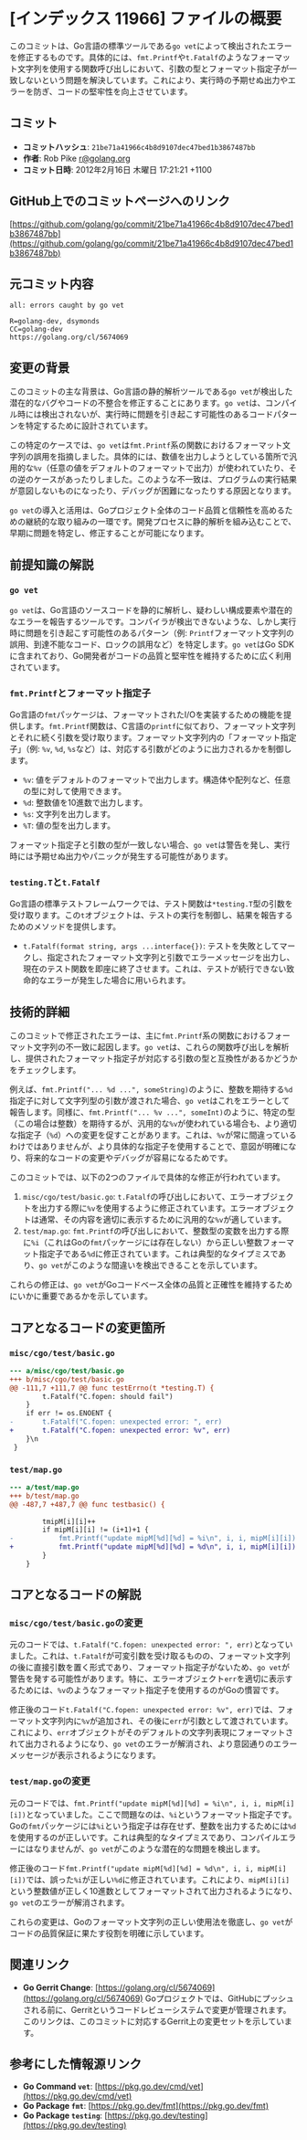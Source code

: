 # [インデックス 11966] ファイルの概要

このコミットは、Go言語の標準ツールである`go vet`によって検出されたエラーを修正するものです。具体的には、`fmt.Printf`や`t.Fatalf`のようなフォーマット文字列を使用する関数呼び出しにおいて、引数の型とフォーマット指定子が一致しないという問題を解決しています。これにより、実行時の予期せぬ出力やエラーを防ぎ、コードの堅牢性を向上させています。

## コミット

- **コミットハッシュ**: `21be71a41966c4b8d9107dec47bed1b3867487bb`
- **作者**: Rob Pike <r@golang.org>
- **コミット日時**: 2012年2月16日 木曜日 17:21:21 +1100

## GitHub上でのコミットページへのリンク

[https://github.com/golang/go/commit/21be71a41966c4b8d9107dec47bed1b3867487bb](https://github.com/golang/go/commit/21be71a41966c4b8d9107dec47bed1b3867487bb)

## 元コミット内容

```
all: errors caught by go vet

R=golang-dev, dsymonds
CC=golang-dev
https://golang.org/cl/5674069
```

## 変更の背景

このコミットの主な背景は、Go言語の静的解析ツールである`go vet`が検出した潜在的なバグやコードの不整合を修正することにあります。`go vet`は、コンパイル時には検出されないが、実行時に問題を引き起こす可能性のあるコードパターンを特定するために設計されています。

この特定のケースでは、`go vet`は`fmt.Printf`系の関数におけるフォーマット文字列の誤用を指摘しました。具体的には、数値を出力しようとしている箇所で汎用的な`%v`（任意の値をデフォルトのフォーマットで出力）が使われていたり、その逆のケースがあったりしました。このような不一致は、プログラムの実行結果が意図しないものになったり、デバッグが困難になったりする原因となります。

`go vet`の導入と活用は、Goプロジェクト全体のコード品質と信頼性を高めるための継続的な取り組みの一環です。開発プロセスに静的解析を組み込むことで、早期に問題を特定し、修正することが可能になります。

## 前提知識の解説

### `go vet`

`go vet`は、Go言語のソースコードを静的に解析し、疑わしい構成要素や潜在的なエラーを報告するツールです。コンパイラが検出できないような、しかし実行時に問題を引き起こす可能性のあるパターン（例: `Printf`フォーマット文字列の誤用、到達不能なコード、ロックの誤用など）を特定します。`go vet`はGo SDKに含まれており、Go開発者がコードの品質と堅牢性を維持するために広く利用されています。

### `fmt.Printf`とフォーマット指定子

Go言語の`fmt`パッケージは、フォーマットされたI/Oを実装するための機能を提供します。`fmt.Printf`関数は、C言語の`printf`に似ており、フォーマット文字列とそれに続く引数を受け取ります。フォーマット文字列内の「フォーマット指定子」（例: `%v`, `%d`, `%s`など）は、対応する引数がどのように出力されるかを制御します。

-   `%v`: 値をデフォルトのフォーマットで出力します。構造体や配列など、任意の型に対して使用できます。
-   `%d`: 整数値を10進数で出力します。
-   `%s`: 文字列を出力します。
-   `%T`: 値の型を出力します。

フォーマット指定子と引数の型が一致しない場合、`go vet`は警告を発し、実行時には予期せぬ出力やパニックが発生する可能性があります。

### `testing.T`と`t.Fatalf`

Go言語の標準テストフレームワークでは、テスト関数は`*testing.T`型の引数を受け取ります。この`t`オブジェクトは、テストの実行を制御し、結果を報告するためのメソッドを提供します。

-   `t.Fatalf(format string, args ...interface{})`: テストを失敗としてマークし、指定されたフォーマット文字列と引数でエラーメッセージを出力し、現在のテスト関数を即座に終了させます。これは、テストが続行できない致命的なエラーが発生した場合に用いられます。

## 技術的詳細

このコミットで修正されたエラーは、主に`fmt.Printf`系の関数におけるフォーマット文字列の不一致に起因します。`go vet`は、これらの関数呼び出しを解析し、提供されたフォーマット指定子が対応する引数の型と互換性があるかどうかをチェックします。

例えば、`fmt.Printf("... %d ...", someString)`のように、整数を期待する`%d`指定子に対して文字列型の引数が渡された場合、`go vet`はこれをエラーとして報告します。同様に、`fmt.Printf("... %v ...", someInt)`のように、特定の型（この場合は整数）を期待するが、汎用的な`%v`が使われている場合も、より適切な指定子（`%d`）への変更を促すことがあります。これは、`%v`が常に間違っているわけではありませんが、より具体的な指定子を使用することで、意図が明確になり、将来的なコードの変更やデバッグが容易になるためです。

このコミットでは、以下の2つのファイルで具体的な修正が行われています。

1.  `misc/cgo/test/basic.go`: `t.Fatalf`の呼び出しにおいて、エラーオブジェクトを出力する際に`%v`を使用するように修正されています。エラーオブジェクトは通常、その内容を適切に表示するために汎用的な`%v`が適しています。
2.  `test/map.go`: `fmt.Printf`の呼び出しにおいて、整数型の変数を出力する際に`%i`（これはGoの`fmt`パッケージには存在しない）から正しい整数フォーマット指定子である`%d`に修正されています。これは典型的なタイプミスであり、`go vet`がこのような間違いを検出できることを示しています。

これらの修正は、`go vet`がGoコードベース全体の品質と正確性を維持するためにいかに重要であるかを示しています。

## コアとなるコードの変更箇所

### `misc/cgo/test/basic.go`

```diff
--- a/misc/cgo/test/basic.go
+++ b/misc/cgo/test/basic.go
@@ -111,7 +111,7 @@ func testErrno(t *testing.T) {
 		t.Fatalf("C.fopen: should fail")
 	}
 	if err != os.ENOENT {
-		t.Fatalf("C.fopen: unexpected error: ", err)
+		t.Fatalf("C.fopen: unexpected error: %v", err)
 	}\n
 }
```

### `test/map.go`

```diff
--- a/test/map.go
+++ b/test/map.go
@@ -487,7 +487,7 @@ func testbasic() {
 
 		tmipM[i][i]++
 		if mipM[i][i] != (i+1)+1 {
-			fmt.Printf("update mipM[%d][%d] = %i\n", i, i, mipM[i][i])
+			fmt.Printf("update mipM[%d][%d] = %d\n", i, i, mipM[i][i])
 		}
 	}
```

## コアとなるコードの解説

### `misc/cgo/test/basic.go`の変更

元のコードでは、`t.Fatalf("C.fopen: unexpected error: ", err)`となっていました。これは、`t.Fatalf`が可変引数を受け取るものの、フォーマット文字列の後に直接引数を置く形式であり、フォーマット指定子がないため、`go vet`が警告を発する可能性があります。特に、エラーオブジェクト`err`を適切に表示するためには、`%v`のようなフォーマット指定子を使用するのがGoの慣習です。

修正後のコード`t.Fatalf("C.fopen: unexpected error: %v", err)`では、フォーマット文字列内に`%v`が追加され、その後に`err`が引数として渡されています。これにより、`err`オブジェクトがそのデフォルトの文字列表現にフォーマットされて出力されるようになり、`go vet`のエラーが解消され、より意図通りのエラーメッセージが表示されるようになります。

### `test/map.go`の変更

元のコードでは、`fmt.Printf("update mipM[%d][%d] = %i\n", i, i, mipM[i][i])`となっていました。ここで問題なのは、`%i`というフォーマット指定子です。Goの`fmt`パッケージには`%i`という指定子は存在せず、整数を出力するためには`%d`を使用するのが正しいです。これは典型的なタイプミスであり、コンパイルエラーにはなりませんが、`go vet`がこのような潜在的な問題を検出します。

修正後のコード`fmt.Printf("update mipM[%d][%d] = %d\n", i, i, mipM[i][i])`では、誤った`%i`が正しい`%d`に修正されています。これにより、`mipM[i][i]`という整数値が正しく10進数としてフォーマットされて出力されるようになり、`go vet`のエラーが解消されます。

これらの変更は、Goのフォーマット文字列の正しい使用法を徹底し、`go vet`がコードの品質保証に果たす役割を明確に示しています。

## 関連リンク

-   **Go Gerrit Change**: [https://golang.org/cl/5674069](https://golang.org/cl/5674069)
    Goプロジェクトでは、GitHubにプッシュされる前に、Gerritというコードレビューシステムで変更が管理されます。このリンクは、このコミットに対応するGerrit上の変更セットを示しています。

## 参考にした情報源リンク

-   **Go Command `vet`**: [https://pkg.go.dev/cmd/vet](https://pkg.go.dev/cmd/vet)
-   **Go Package `fmt`**: [https://pkg.go.dev/fmt](https://pkg.go.dev/fmt)
-   **Go Package `testing`**: [https://pkg.go.dev/testing](https://pkg.go.dev/testing)

